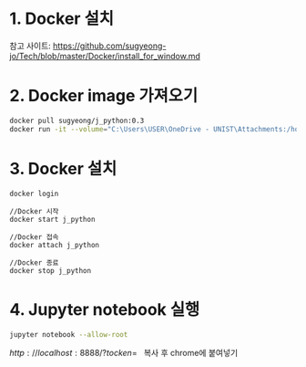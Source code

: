 # 1. Docker 설치
참고 사이트: https://github.com/sugyeong-jo/Tech/blob/master/Docker/install_for_window.md


# 2. Docker image 가져오기
```bash
docker pull sugyeong/j_python:0.3
docker run -it --volume="C:\Users\USER\OneDrive - UNIST\Attachments:/home/workspace" --name j_python sugyeong/j_python:0.2 /bin/bash
```

# 3. Docker 설치
```bahs
docker login

//Docker 시작
docker start j_python

//Docker 접속
docker attach j_python

//Docker 종료
docker stop j_python
``` 

# 4. Jupyter notebook 실행
```bash
jupyter notebook --allow-root
```

$http://localhost:8888/?tocken=~~$ 복사 후 chrome에 붙여넣기